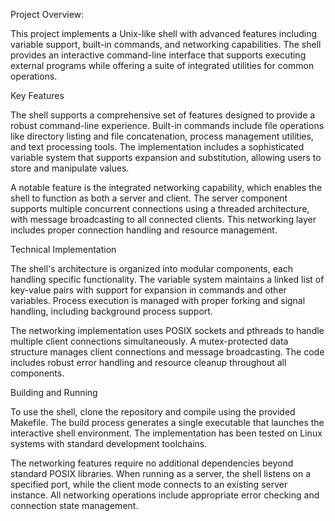 Project Overview:

This project implements a Unix-like shell with advanced features including variable support, built-in commands, and networking capabilities. The shell provides an interactive command-line interface that supports executing external programs while offering a suite of integrated utilities for common operations.

Key Features

The shell supports a comprehensive set of features designed to provide a robust command-line experience. Built-in commands include file operations like directory listing and file concatenation, process management utilities, and text processing tools. The implementation includes a sophisticated variable system that supports expansion and substitution, allowing users to store and manipulate values.

A notable feature is the integrated networking capability, which enables the shell to function as both a server and client. The server component supports multiple concurrent connections using a threaded architecture, with message broadcasting to all connected clients. This networking layer includes proper connection handling and resource management.

Technical Implementation

The shell's architecture is organized into modular components, each handling specific functionality. The variable system maintains a linked list of key-value pairs with support for expansion in commands and other variables. Process execution is managed with proper forking and signal handling, including background process support.

The networking implementation uses POSIX sockets and pthreads to handle multiple client connections simultaneously. A mutex-protected data structure manages client connections and message broadcasting. The code includes robust error handling and resource cleanup throughout all components.

Building and Running

To use the shell, clone the repository and compile using the provided Makefile. The build process generates a single executable that launches the interactive shell environment. The implementation has been tested on Linux systems with standard development toolchains.

The networking features require no additional dependencies beyond standard POSIX libraries. When running as a server, the shell listens on a specified port, while the client mode connects to an existing server instance. All networking operations include appropriate error checking and connection state management.
